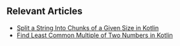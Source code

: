 ## Relevant Articles
- [Split a String Into Chunks of a Given Size in Kotlin](https://www.baeldung.com/kotlin/string-chunking)
- [Find Least Common Multiple of Two Numbers in Kotlin](https://www.baeldung.com/kotlin/lcm)
